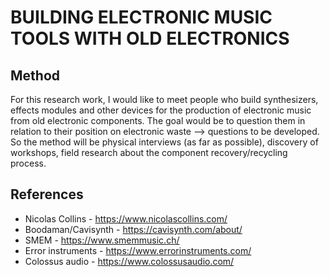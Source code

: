 # BUILDING ELECTRONIC MUSIC TOOLS WITH OLD ELECTRONICS
## Method

For this research work, I would like to meet people who build synthesizers, effects modules and other devices for the production of electronic music from old electronic components. The goal would be to question them in relation to their position on electronic waste --> questions to be developed.
So the method will be physical interviews (as far as possible), discovery of workshops, field research about the component recovery/recycling process.

## References
- Nicolas Collins - https://www.nicolascollins.com/
- Boodaman/Cavisynth - https://cavisynth.com/about/
- SMEM - https://www.smemmusic.ch/
- Error instruments - https://www.errorinstruments.com/
- Colossus audio - https://www.colossusaudio.com/


